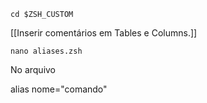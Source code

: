 ```
cd $ZSH_CUSTOM
```
[[Inserir comentários em Tables e Columns.]]
```
nano aliases.zsh
```

No arquivo

alias nome="comando"